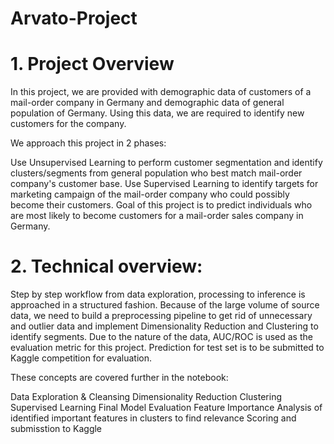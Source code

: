 # Arvato-Project

# 1. Project Overview
In this project, we are provided with demographic data of customers of a mail-order company in Germany and demographic data of general population of Germany. Using this data, we are required to identify new customers for the company.

We approach this project in 2 phases:

Use Unsupervised Learning to perform customer segmentation and identify clusters/segments from general population who best match mail-order company's customer base.
Use Supervised Learning to identify targets for marketing campaign of the mail-order company who could possibly become their customers.
Goal of this project is to predict individuals who are most likely to become customers for a mail-order sales company in Germany.

# 2. Technical overview:
Step by step workflow from data exploration, processing to inference is approached in a structured fashion. Because of the large volume of source data, we need to build a preprocessing pipeline to get rid of unnecessary and outlier data and implement Dimensionality Reduction and Clustering to identify segments. Due to the nature of the data, AUC/ROC is used as the evaluation metric for this project. Prediction for test set is to be submitted to Kaggle competition for evaluation.

These concepts are covered further in the notebook:

Data Exploration & Cleansing
Dimensionality Reduction
Clustering
Supervised Learning
Final Model Evaluation
Feature Importance
Analysis of identified important features in clusters to find relevance
Scoring and submisstion to Kaggle
